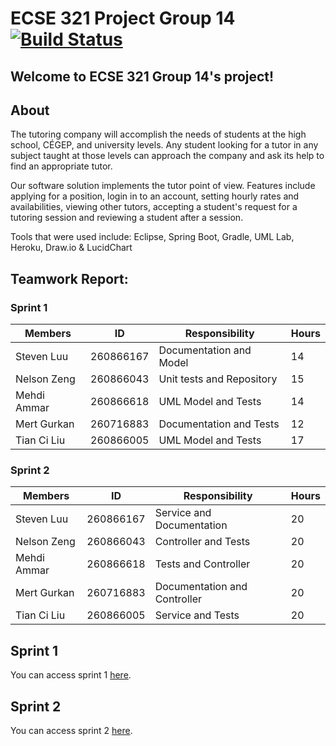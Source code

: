 ﻿# ECSE 321 Project Group 14 [![Build Status](https://travis-ci.com/McGill-ECSE321-Fall2019/project-group-14.svg?token=sDJUwxSysgdE6gnA8MXc&branch=master)](https://travis-ci.com/McGill-ECSE321-Fall2019/project-group-14)

## Welcome to ECSE 321 Group 14's project!

## About

The tutoring  company will accomplish the needs of students at the high school, CÉGEP, and university levels. Any student looking for a tutor in any subject taught at those levels can approach the company and ask its help to find an appropriate tutor. 

Our software solution implements the tutor point of view. Features include applying for a position, login in to an account, setting hourly rates and availabilities, viewing other tutors, accepting a student's request for a tutoring session and reviewing a student after a session. 

Tools that were used include: Eclipse, Spring Boot, Gradle, UML Lab, Heroku, Draw.io & LucidChart

## Teamwork Report:

### Sprint 1

| Members    | ID       | Responsibility| Hours |
|-------------|-----------|----------------|--------|
| Steven Luu  | 260866167 | Documentation and Model | 14    | 
| Nelson Zeng | 260866043 | Unit tests and Repository | 15    | 
| Mehdi Ammar | 260866618 | UML Model and Tests | 14    |
| Mert Gurkan | 260716883 | Documentation and Tests | 12    |
| Tian Ci Liu | 260866005 | UML Model and Tests | 17    | XX    |

### Sprint 2

| Members    | ID         | Responsibility    | Hours | 
|-------------|-----------|-------------------|-------|
| Steven Luu  | 260866167 | Service and Documentation | 20    | 
| Nelson Zeng | 260866043 | Controller and Tests | 20    |
| Mehdi Ammar | 260866618 | Tests and Controller | 20    | 
| Mert Gurkan | 260716883 | Documentation and Controller | 20    |
| Tian Ci Liu | 260866005 | Service and Tests | 20    | 

## Sprint 1
You can access sprint 1 [here](https://github.com/McGill-ECSE321-Fall2019/project-group-14/wiki/Sprint-1).

## Sprint 2
You can access sprint 2 [here](https://github.com/McGill-ECSE321-Fall2019/project-group-14/wiki/Sprint-2).
